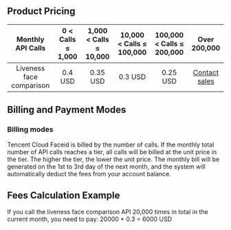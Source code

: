 

## Product Pricing

| Monthly API Calls | 0 < Calls ≤ 1,000 | 1,000 < Calls ≤ 10,000 | 10,000 < Calls ≤ 100,000 | 100,000 < Calls ≤ 200,000 | Over 200,000 |
| :------------: | :-----------: | :-------------: | :-------------: |:--------------------------------------: |:--------------------------------------: |
| Liveness face comparison | 0.4 USD | 0.35 USD | 0.3 USD | 0.25 USD | [Contact sales](https://intl.cloud.tencent.com/support) |



## Billing and Payment Modes
### Billing modes
Tencent Cloud Faceid is billed by the number of calls.
If the monthly total number of API calls reaches a tier, all calls will be billed at the unit price in the tier. The higher the tier, the lower the unit price. The monthly bill will be generated on the 1st to 3rd day of the next month, and the system will automatically deduct the fees from your account balance.


## Fees Calculation Example

If you call the liveness face comparison API 20,000 times in total in the current month, you need to pay:
20000 * 0.3 = 6000 USD

